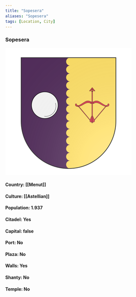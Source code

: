 ```yaml
---
title: "Sopesera"
aliases: "Sopesera"
tags: [Location, City]
---
```

### Sopesera
![](attachment/e999d85917fe504f03c0431cdf2298fd.svg)

#### Country: [[Menut]]

#### Culture: [[Astellian]]

#### Population: 1.937

#### Citadel: Yes

#### Capital: false

#### Port: No

#### Plaza: No

#### Walls: Yes

#### Shanty: No

#### Temple: No

